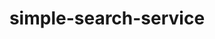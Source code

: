 ---
layout: default
title: simple-search-service
name: simple-search-service
fullname: ibm-cds-labs/simple-search-service
description: A faceted search engine and content API.
watchers: 12
stars: 12
forks: 8
languages: 
  - JavaScript
  - HTML
  - CSS

tech: 
  - Bluemix
  - Cloudant
  - Compose
  - Redis

level: undefined
giturl: https://github.com/ibm-cds-labs/simple-search-service
---